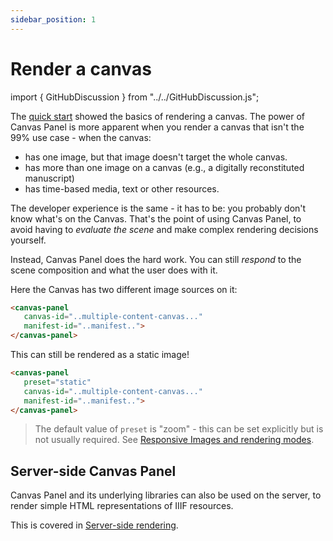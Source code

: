 ```yaml
---
sidebar_position: 1
---
```


# Render a canvas

import { GitHubDiscussion } from "../../GitHubDiscussion.js";

The [quick start](../intro) showed the basics of rendering a canvas. The power of Canvas Panel is more apparent when you render a canvas that isn't the 99% use case - when the canvas:

 - has one image, but that image doesn't target the whole canvas.
 - has more than one image on a canvas (e.g., a digitally reconstituted manuscript)
 - has time-based media, text or other resources.

The developer experience is the same - it has to be: you probably don't know what's on the Canvas. That's the point of using Canvas Panel, to avoid having to _evaluate the scene_ and make complex rendering decisions yourself. 

Instead, Canvas Panel does the hard work. You can still _respond_ to the scene composition and what the user does with it.

Here the Canvas has two different image sources on it:

```html
<canvas-panel
   canvas-id="..multiple-content-canvas..."
   manifest-id="..manifest..">
</canvas-panel>
```

<canvas-panel
   canvas-id="https://preview.iiif.io/cookbook/3333-choice/recipe/0036-composition-from-multiple-images/canvas/p1"
   manifest-id="https://gist.githubusercontent.com/stephenwf/19e61dac5c329c77db8cf22fe0366dad/raw/04971529e364063ac88de722db786c97e2df0e6b/manifest.json">
</canvas-panel>

This can still be rendered as a static image!

```html
<canvas-panel
   preset="static"
   canvas-id="..multiple-content-canvas..."
   manifest-id="..manifest..">
</canvas-panel>
```

<canvas-panel
   preset="static"
   canvas-id="https://preview.iiif.io/cookbook/3333-choice/recipe/0036-composition-from-multiple-images/canvas/p1"
   manifest-id="https://gist.githubusercontent.com/stephenwf/19e61dac5c329c77db8cf22fe0366dad/raw/04971529e364063ac88de722db786c97e2df0e6b/manifest.json">
</canvas-panel>


> The default value of `preset` is "zoom" - this can be set explicitly but is not usually required. See [Responsive Images and rendering modes](responsive-image).

## Server-side Canvas Panel

Canvas Panel and its underlying libraries can also be used on the server, to render simple HTML representations of IIIF resources.

This is covered in [Server-side rendering](../../docs/applications/server-side).

<GitHubDiscussion ghid="1" />

